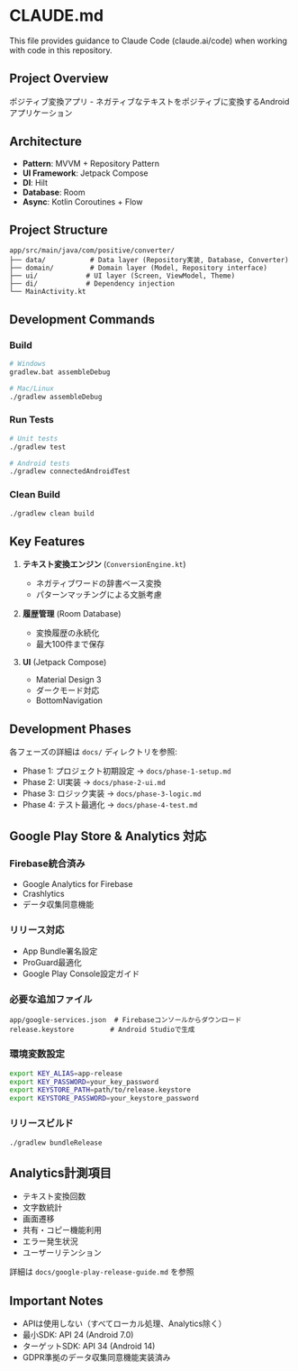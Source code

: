 # CLAUDE.md

This file provides guidance to Claude Code (claude.ai/code) when working with code in this repository.

## Project Overview

ポジティブ変換アプリ - ネガティブなテキストをポジティブに変換するAndroidアプリケーション

## Architecture

- **Pattern**: MVVM + Repository Pattern
- **UI Framework**: Jetpack Compose
- **DI**: Hilt
- **Database**: Room
- **Async**: Kotlin Coroutines + Flow

## Project Structure

```
app/src/main/java/com/positive/converter/
├── data/           # Data layer (Repository実装, Database, Converter)
├── domain/         # Domain layer (Model, Repository interface)
├── ui/            # UI layer (Screen, ViewModel, Theme)
├── di/            # Dependency injection
└── MainActivity.kt
```

## Development Commands

### Build
```bash
# Windows
gradlew.bat assembleDebug

# Mac/Linux
./gradlew assembleDebug
```

### Run Tests
```bash
# Unit tests
./gradlew test

# Android tests
./gradlew connectedAndroidTest
```

### Clean Build
```bash
./gradlew clean build
```

## Key Features

1. **テキスト変換エンジン** (`ConversionEngine.kt`)
   - ネガティブワードの辞書ベース変換
   - パターンマッチングによる文脈考慮

2. **履歴管理** (Room Database)
   - 変換履歴の永続化
   - 最大100件まで保存

3. **UI** (Jetpack Compose)
   - Material Design 3
   - ダークモード対応
   - BottomNavigation

## Development Phases

各フェーズの詳細は `docs/` ディレクトリを参照:
- Phase 1: プロジェクト初期設定 → `docs/phase-1-setup.md`
- Phase 2: UI実装 → `docs/phase-2-ui.md`
- Phase 3: ロジック実装 → `docs/phase-3-logic.md`
- Phase 4: テスト最適化 → `docs/phase-4-test.md`

## Google Play Store & Analytics 対応

### Firebase統合済み
- Google Analytics for Firebase
- Crashlytics
- データ収集同意機能

### リリース対応
- App Bundle署名設定
- ProGuard最適化
- Google Play Console設定ガイド

### 必要な追加ファイル
```
app/google-services.json  # Firebaseコンソールからダウンロード
release.keystore         # Android Studioで生成
```

### 環境変数設定
```bash
export KEY_ALIAS=app-release
export KEY_PASSWORD=your_key_password
export KEYSTORE_PATH=path/to/release.keystore
export KEYSTORE_PASSWORD=your_keystore_password
```

### リリースビルド
```bash
./gradlew bundleRelease
```

## Analytics計測項目

- テキスト変換回数
- 文字数統計
- 画面遷移
- 共有・コピー機能利用
- エラー発生状況
- ユーザーリテンション

詳細は `docs/google-play-release-guide.md` を参照

## Important Notes

- APIは使用しない（すべてローカル処理、Analytics除く）
- 最小SDK: API 24 (Android 7.0)
- ターゲットSDK: API 34 (Android 14)
- GDPR準拠のデータ収集同意機能実装済み